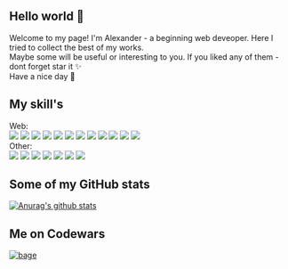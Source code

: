 ## Hello world :wave:
Welcome to my page! I'm Alexander - a beginning web deveoper. Here I tried to collect the best of my works.   
Maybe some will be useful or interesting to you. If you liked any of them - dont forget star it :sparkles:  
Have a nice day :eyes:   
## My skill's
Web:  
![](https://img.shields.io/badge/HTML-Code-informational?style=flat-square&logo=html5&logoColor=white&color=yellow)
![](https://img.shields.io/badge/CSS-Code-informational?style=flat-square&logo=CSS-Wizardry&logoColor=white&color=yellow)
![](https://img.shields.io/badge/JS-Code-informational?style=flat-square&logo=JavaScript&logoColor=white&color=yellow)
![](https://img.shields.io/badge/TypeScript-Code-informational?style=flat-square&logo=TypeScript&logoColor=white&color=yellow)
![](https://img.shields.io/badge/React-Library-informational?style=flat-square&logo=React&logoColor=white&color=yellow) 
![](https://img.shields.io/badge/NextJS-Library-informational?style=flat-square&logo=Next.js&logoColor=white&color=yellow) 
![](https://img.shields.io/badge/Redux-Library-informational?style=flat-square&logo=Redux&logoColor=white&color=yellow)
![](https://img.shields.io/badge/Pug-Code-informational?style=flat-square&logo=html5&logoColor=white&color=yellow)
![](https://img.shields.io/badge/SCSS-Code-informational?style=flat-square&logo=Sass&logoColor=white&color=yellow) 
![](https://img.shields.io/badge/Gulp-Tool-informational?style=flat-square&logo=Gulp&logoColor=white&color=yellow) 
![](https://img.shields.io/badge/Webpack-Tool-informational?style=flat-square&logo=Webpack&logoColor=white&color=yellow) 
![](https://img.shields.io/badge/Babel-Tool-informational?style=flat-square&logo=Babel&logoColor=white&color=yellow)  
Other:  
![](https://img.shields.io/badge/Git-Tool-informational?style=flat-square&logo=Git&logoColor=white&color=yellow)
![](https://img.shields.io/badge/Terminal-Tool-informational?style=flat-square&logo=PowerShell&logoColor=white&color=yellow)
![](https://img.shields.io/badge/WordPress-CMS-informational?style=flat-square&logo=WordPress&logoColor=white&color=yellow)
![](https://img.shields.io/badge/C-Code-informational?style=flat-square&logo=C&logoColor=white&color=yellow)
![](https://img.shields.io/badge/C++-Code-informational?style=flat-square&logo=C&logoColor=white&color=yellow)
![](https://img.shields.io/badge/CMake\Make-Tool-informational?style=flat-square&logo=CMake&logoColor=white&color=yellow)
![](https://img.shields.io/badge/TravisCI-Tool-informational?style=flat-square&logo=Travis-CI&logoColor=white&color=yellow)  
## Some of my GitHub stats
[![Anurag's github stats](https://github-readme-stats.vercel.app/api?username=morozov312&show_icons=true&theme=gruvbox)](https://github.com/anuraghazra/github-readme-stats)
## Me on Codewars
<a href="https://www.codewars.com/users/morozov312"><img src="https://www.codewars.com/users/morozov312/badges/large" alt="bage"></a>
